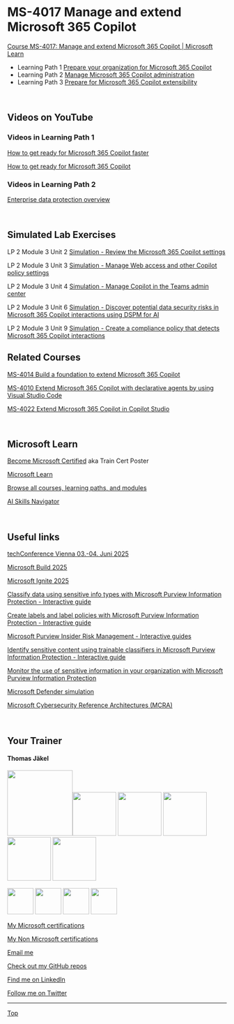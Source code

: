 
[LP1]: https://learn.microsoft.com/en-us/training/paths/prepare-your-organization-microsoft-365-copilot/
[LP2]: https://learn.microsoft.com/en-us/training/paths/manage-microsoft-365-copilot-administration/
[LP3]: https://learn.microsoft.com/en-us/training/paths/prepare-microsoft-365-copilot-extensibility/

# MS-4017 Manage and extend Microsoft 365 Copilot

[Course MS-4017: Manage and extend Microsoft 365 Copilot | Microsoft Learn](https://learn.microsoft.com/en-us/training/courses/MS-4017)

- Learning Path 1 [Prepare your organization for Microsoft 365 Copilot][LP1]
- Learning Path 2 [Manage Microsoft 365 Copilot administration][LP2]
- Learning Path 3 [Prepare for Microsoft 365 Copilot extensibility][LP3]

<br>

## Videos on YouTube

### Videos in Learning Path 1

[How to get ready for Microsoft 365 Copilot faster](https://www.youtube.com/watch?v=Fat__1WnHUQ&list=PLXtHYVsvn_b-NeN9BbLb5sLpIGfdP8j78)

[How to get ready for Microsoft 365 Copilot](https://www.youtube.com/watch?v=Rlh5qvgHYzk&list=PLXtHYVsvn_b-NeN9BbLb5sLpIGfdP8j78)

### Videos in Learning Path 2

[Enterprise data protection overview](https://www.youtube.com/watch?v=Awi8-pDKuIA)



<br>


## Simulated Lab Exercises

LP 2 Module 3 Unit 2 [Simulation - Review the Microsoft 365 Copilot settings](https://learn.microsoft.com/en-us/training/modules/manage-microsoft-365-copilot/2-manage-microsoft-365-copilot-settings)

LP 2 Module 3 Unit 3 [Simulation - Manage Web access and other Copilot policy settings](https://learn.microsoft.com/en-us/training/modules/manage-microsoft-365-copilot/3-manage-web-access-microsoft-365-copilot)

LP 2 Module 3 Unit 4 [Simulation - Manage Copilot in the Teams admin center](https://learn.microsoft.com/en-us/training/modules/manage-microsoft-365-copilot/4-manage-copilot-microsoft-teams-meetings-events)

LP 2 Module 3 Unit 6 [Simulation - Discover potential data security risks in Microsoft 365 Copilot interactions using DSPM for AI](https://learn.microsoft.com/en-us/training/modules/manage-microsoft-365-copilot/6-secure-data-ai-apps-using-data-security-posture-management)

LP 2 Module 3 Unit 9 [Simulation - Create a compliance policy that detects Microsoft 365 Copilot interactions](https://learn.microsoft.com/en-us/training/modules/manage-microsoft-365-copilot/9-monitor-copilot-interactions)





## Related Courses

[MS-4014 Build a foundation to extend Microsoft 365 Copilot][4014 LP]

[MS-4010 Extend Microsoft 365 Copilot with declarative agents by using Visual Studio Code][4010 LP]

[MS-4022 Extend Microsoft 365 Copilot in Copilot Studio][4022 LP]


[4010 LP]:   https://learn.microsoft.com/en-us/training/paths/build-plugins-connectors-microsoft-copilot-microsoft-365/
[4014 LP]:   https://learn.microsoft.com/en-us/training/paths/build-foundation-extend-microsoft-365-copilot/
[4022 LP]:   https://learn.microsoft.com/en-us/training/paths/extend-microsoft-365-copilot-studio/

<br>

## Microsoft Learn

[Become Microsoft Certified](https://aka.ms/traincertposter) aka Train Cert Poster

[Microsoft Learn](https://learn.microsoft.com)

[Browse all courses, learning paths, and modules](https://learn.microsoft.com/en-us/training/browse/)

[AI Skills Navigator](https://aiskillsnavigator.microsoft.com/en-us)

<br>




## Useful links

[techConference Vienna 03.-04. Juni 2025](https://techconference.at/)

[Microsoft Build 2025](https://build.microsoft.com/en-US/home)

[Microsoft Ignite 2025](https://ignite.microsoft.com/en-US/home)


[Classify data using sensitive info types with Microsoft Purview Information Protection - Interactive guide](https://mslearn.cloudguides.com/guides/Classify%20data%20using%20sensitive%20info%20types%20with%20Microsoft%20Purview%20Information%20Protection)

[Create labels and label policies with Microsoft Purview Information Protection - Interactive guide](https://mslearn.cloudguides.com/guides/Create%20labels%20and%20label%20policies%20with%20Microsoft%20Purview%20Information%20Protection)

[Microsoft Purview Insider Risk Management - Interactive guides](https://mslearn.cloudguides.com/guides/Minimize%20internal%20risks%20with%20insider%20risk%20management%20in%20Microsoft%20365)

[Identify sensitive content using trainable classifiers in Microsoft Purview Information Protection - Interactive guide](https://mslearn.cloudguides.com/guides/Identify%20content%20using%20trainable%20classifiers%20in%20Microsoft%20Purview%20Information%20Protection)

[Monitor the use of sensitive information in your organization with Microsoft Purview Information Protection](https://mslearn.cloudguides.com/guides/Monitor%20the%20use%20of%20sensitive%20information%20in%20your%20organization%20with%20Microsoft%20Purview%20Information%20Protection)

[Microsoft Defender simulation](https://app.highlights.guide/start/f4f590f6-8937-40f9-91ec-632de546ab98?token=40f793d4-2956-40a4-b11a-6b3d4f92557f)

[Microsoft Cybersecurity Reference Architectures (MCRA)](https://learn.microsoft.com/en-us/security/adoption/mcra)

<br>

##  Your Trainer
#### Thomas Jäkel

<img src="https://download69118.blob.core.windows.net/anon/Profilbild.jpg" width="150"><img src="https://download69118.blob.core.windows.net/anon/Standard MCT Badge Large.png" width=100>
<a href="https://www.credly.com/badges/72439d56-7895-4b92-84bd-fec12c84fd18/public_url"><img src="https://download69118.blob.core.windows.net/anon/mcse-cloud-platform-and-infrastructure-certified-2016.png" width="100"></a>
<a href="https://learn.microsoft.com/api/credentials/share/en-us/tjaekel/A8E4CC3EAA93F4C2?sharingId=EBAFABC36CF6EBDC"><img src="https://download69118.blob.core.windows.net/anon/microsoft-certified-azure-solutions-architect-expert.png" width=100></a>
<a href="https://www.credly.com/badges/2a1b8f81-8609-4e8f-85d7-dad4f21f84f6/public_url"><img src="https://download69118.blob.core.windows.net/anon/aws-certified-ai-practitioner.png" width=100></a>
<a href="https://www.credly.com/badges/7f2c6c3e-d3e3-4e32-9299-adf3278948a3/public_url"><img src="https://download69118.blob.core.windows.net/anon/instructor-recognition-1-000-students-reached.png" width="100"/></a>

<a href="https://learn.microsoft.com/api/credentials/share/en-us/tjaekel/C27BF4B9C4441987?sharingId=EBAFABC36CF6EBDC"><img src="https://download69118.blob.core.windows.net/anon/apl.png" width=60></a>
<a href="https://learn.microsoft.com/api/credentials/share/en-us/tjaekel/D285AC578545317A?sharingId=EBAFABC36CF6EBDC"><img src="https://download69118.blob.core.windows.net/anon/apl.png" width=60></a>
<a href="https://learn.microsoft.com/api/credentials/share/en-us/tjaekel/218CE025B3002579?sharingId=EBAFABC36CF6EBDC"><img src="https://download69118.blob.core.windows.net/anon/apl.png" width=60></a>
<a href="https://learn.microsoft.com/api/credentials/share/en-us/tjaekel/603D525F71C003A5?sharingId=EBAFABC36CF6EBDC"><img src="https://download69118.blob.core.windows.net/anon/apl.png" width=60></a>


[My Microsoft certifications](https://learn.microsoft.com/en-us/users/tjaekel/transcript/d4yjrcx32nome0r)

[My Non Microsoft certifications](https://www.credly.com/users/thomas-jakel)

[Email me](mailto:thomas.jaekel@brainymotion.de)

[Check out my GitHub repos](https://github.com/www42)

[Find me on LinkedIn](https://linkedin.com/in/tjkkll)

[Follow me on Twitter](https://twitter.com/tjkkll)


---

[Top](#ms-4017-manage-and-extend-microsoft-365-copilot)